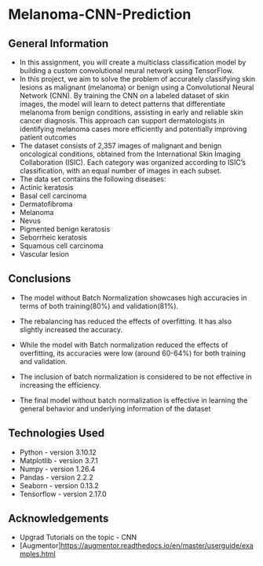 # Melanoma-CNN-Prediction


## General Information
- In this assignment, you will create a multiclass classification model by building a custom convolutional neural network using TensorFlow.
- In this project, we aim to solve the problem of accurately classifying skin lesions as malignant (melanoma) or benign using a Convolutional Neural Network (CNN). By training the CNN on a labeled dataset of skin images, the model will learn to detect patterns that differentiate melanoma from benign conditions, assisting in early and reliable skin cancer diagnosis. This approach can support dermatologists in identifying melanoma cases more efficiently and potentially improving patient outcomes
- The dataset consists of 2,357 images of malignant and benign oncological conditions, obtained from the International Skin Imaging Collaboration (ISIC). Each category was organized according to ISIC’s classification, with an equal number of images in each subset.
- The data set contains the following diseases:
- Actinic keratosis
- Basal cell carcinoma
- Dermatofibroma
- Melanoma
- Nevus
- Pigmented benign keratosis
- Seborrheic keratosis
- Squamous cell carcinoma
- Vascular lesion
 
## Conclusions

- The model without Batch Normalization showcases high accuracies in terms of both training(80%) and validation(81%).

- The rebalancing has reduced the effects of overfitting. It has also slightly increased the accuracy.

- While the model with Batch normalization reduced the effects of overfitting, its accuracies were low (around 60-64%) for both training and validation.

- The inclusion of batch normalization is considered to be not effective in increasing the efficiency.

- The final model without batch normalization is effective in learning the general behavior and underlying information of the dataset

## Technologies Used
- Python - version 3.10.12
- Matplotlib - version 3.7.1
- Numpy - version 1.26.4
- Pandas - version 2.2.2
- Seaborn - version 0.13.2
- Tensorflow - version 2.17.0


## Acknowledgements
- Upgrad Tutorials on the topic - CNN
- [Augmentor]https://augmentor.readthedocs.io/en/master/userguide/examples.html

